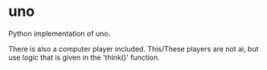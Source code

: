 # uno
Python implementation of uno.

There is also a computer player included. This/These players are not ai, but use logic that is given in the 'think()' function. 
